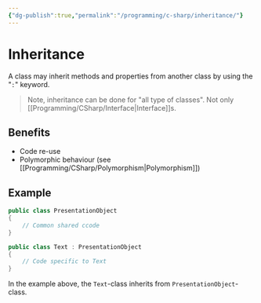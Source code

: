 ```yaml
---
{"dg-publish":true,"permalink":"/programming/c-sharp/inheritance/"}
---
```


# Inheritance
A class may inherit methods and properties from another class by using the "`:`" keyword.

> Note, inheritance can be done for "all type of classes". Not only [[Programming/CSharp/Interface\|Interface]]s. 

## Benefits
- Code re-use
- Polymorphic behaviour (see [[Programming/CSharp/Polymorphism\|Polymorphism]])

## Example

```c#
public class PresentationObject
{ 
	// Common shared ccode
}

public class Text : PresentationObject
{
	// Code specific to Text
}
```

In the example above, the `Text`-class inherits from `PresentationObject`-class.
